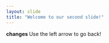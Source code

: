 ```yaml
---
layout: slide
title: "Welcome to our second slide!"
---
```

<b> changes </b>
    Use the left arrow to go back!
